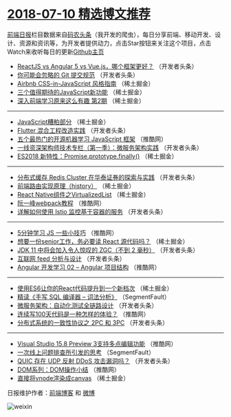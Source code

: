 # [2018-07-10 精选博文推荐](https://toutiao.qdkfweb.cn/date/2018/07/10)

[前端日报](https://qdkfweb.cn/c/news)栏目数据来自[码农头条](https://toutiao.qdkfweb.cn/)（我开发的爬虫），每日分享前端、移动开发、设计、资源和资讯等，为开发者提供动力，点击Star按钮来关注这个项目，点击Watch来收听每日的更新[Github主页](https://github.com/kujian/frontendDaily)
* [ReactJS vs Angular 5 vs Vue.js，哪个框架更好？](https://toutiao.qdkfweb.cn/79646.html) （开发者头条）
* [你可能会忽略的 Git 提交规范](https://toutiao.qdkfweb.cn/79632.html) （开发者头条）
* [Airbnb CSS-in-JavaScript 风格指南](https://toutiao.qdkfweb.cn/79606.html) （稀土掘金）
* [三个值得期待的JavaScript新功能](https://toutiao.qdkfweb.cn/79607.html) （稀土掘金）
* [深入前端学习原来这么有趣 第2期](https://toutiao.qdkfweb.cn/79601.html) （稀土掘金）

***
* [JavaScript糟粕部分](https://toutiao.qdkfweb.cn/79603.html) （稀土掘金）
* [Flutter 混合工程改造实践](https://toutiao.qdkfweb.cn/79651.html) （开发者头条）
* [五个最热门的开源机器学习 JavaScript 框架](https://toutiao.qdkfweb.cn/79676.html) （推酷网）
* [一线资深架构师技术专栏（第一季）：微服务架构实践](https://toutiao.qdkfweb.cn/79639.html) （开发者头条）
* [ES2018 新特性：Promise.prototype.finally()](https://toutiao.qdkfweb.cn/79608.html) （稀土掘金）

***
* [分布式缓存 Redis Cluster 在华泰证券的探索与实践](https://toutiao.qdkfweb.cn/79636.html) （开发者头条）
* [前端路由实现原理（history）](https://toutiao.qdkfweb.cn/79610.html) （稀土掘金）
* [React Native组件之VirtualizedList](https://toutiao.qdkfweb.cn/79611.html) （稀土掘金）
* [阮一峰webpack教程](https://toutiao.qdkfweb.cn/79683.html) （推酷网）
* [详解如何使用 Istio 监控基于容器的服务](https://toutiao.qdkfweb.cn/79649.html) （开发者头条）

***
* [5分钟学习 JS 一些小技巧](https://toutiao.qdkfweb.cn/79685.html) （推酷网）
* [想要一份senior工作，务必要读 React 源代码吗？](https://toutiao.qdkfweb.cn/79602.html) （稀土掘金）
* [JDK 11 中将会加入令人惊叹的 ZGC（不到 2 毫秒）](https://toutiao.qdkfweb.cn/79650.html) （开发者头条）
* [互联网 feed 分析与设计](https://toutiao.qdkfweb.cn/79638.html) （开发者头条）
* [Angular 开发学习 02 – Angular 项目结构](https://toutiao.qdkfweb.cn/79673.html) （推酷网）

***
* [使用ES6让你的React代码提升到一个新档次](https://toutiao.qdkfweb.cn/79605.html) （稀土掘金）
* [精读《手写 SQL 编译器 &#8211; 词法分析》](https://toutiao.qdkfweb.cn/79594.html) （SegmentFault）
* [微服务架构：自动化测试全链路设计](https://toutiao.qdkfweb.cn/79643.html) （开发者头条）
* [连续写100天代码是一种怎样的体验？](https://toutiao.qdkfweb.cn/79674.html) （推酷网）
* [分布式系统的一致性协议之 2PC 和 3PC](https://toutiao.qdkfweb.cn/79634.html) （开发者头条）

***
* [Visual Studio 15.8 Preview 3支持多点编辑功能](https://toutiao.qdkfweb.cn/79690.html) （推酷网）
* [一次线上问题排查所引发的思考](https://toutiao.qdkfweb.cn/79595.html) （SegmentFault）
* [QUIC 存在 UDP 反射 DDoS 攻击漏洞吗？](https://toutiao.qdkfweb.cn/79644.html) （开发者头条）
* [DOM系列：DOM操作小结](https://toutiao.qdkfweb.cn/79675.html) （推酷网）
* [直接将vnode渲染成canvas](https://toutiao.qdkfweb.cn/79597.html) （稀土掘金）

日报维护作者：[前端博客](https://qdkfweb.cn/) 和 [微博](https://qdkfweb.cn/go/weibo)

![weixin](https://user-images.githubusercontent.com/3055447/38468989-651132ac-3b80-11e8-8e6b-15122322a9d7.png)